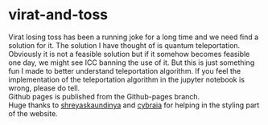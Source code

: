# virat-and-toss
Virat losing toss has been a running joke for a long time and we need find a solution for it.
The solution I have thought of is quantum teleportation.
Obviously it is not a feasible solution but if it somehow becomes feasible one day, we might see ICC banning the use of it.
But this is just something fun I made to better understand teleportation algorithm.
If you feel the implementation of the teleportation algorithm in the jupyter notebook is wrong, please do tell.
<br>
Github pages is published from the Github-pages branch.
<br>
Huge thanks to [shreyaskaundinya](https://github.com/shreyaskaundinya) and [cybraia](https://github.com/cybraia) for helping in the styling part of the website.

